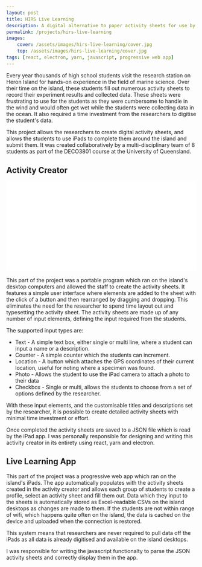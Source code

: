 ```yaml
---
layout: post
title: HIRS Live Learning
description: A digital alternative to paper activity sheets for use by school groups visiting UQ's Heron Island Research Station.
permalink: /projects/hirs-live-learning
images:
    cover: /assets/images/hirs-live-learning/cover.jpg
    top: /assets/images/hirs-live-learning/cover.jpg
tags: [react, electron, yarn, javascript, progressive web app]
---
```


Every year thousands of high school students visit the research station on Heron Island for hands-on experience in the field of marine science. Over their time on the island, these students fill out numerous activity sheets to record their experiment results and collected data. These sheets were frustrating to use for the students as they were cumbersome to handle in the wind and would often get wet while the students were collecting data in the ocean. It also required a time investment from the researchers to digitise the student's data.

This project allows the researchers to create digital activity sheets, and allows the students to use iPads to complete them around the island and submit them. It was created collaboratively by a multi-disciplinary team of 8 students as part of the DECO3801 course at the University of Queensland. 

## Activity Creator

<div class="clickable-image"><a href="/assets/images/hirs-live-learning/activity-creator.png">
    <img src="/assets/images/blank.png" alt="HIRS Live Learning App - Activity Creator" data-echo="/assets/images/hirs-live-learning/activity-creator.png" />
</a></div>

This part of the project was a portable program which ran on the island's desktop computers and allowed the staff to create the activity sheets. It features a simple user interface where elements are added to the sheet with the click of a button and then rearranged by dragging and dropping. This eliminates the need for the researcher to spend time layout out and typesetting the activity sheet. The activity sheets are made up of any number of input elements, defining the input required from the students.

The supported input types are:
- Text - A simple text box, either single or multi line, where a student can input a name or a description.
- Counter - A simple counter which the students can increment.
- Location - A button which attaches the GPS coordinates of their current location, useful for noting where a specimen was found. 
- Photo - Allows the student to use the iPad camera to attach a photo to their data
- Checkbox - Single or multi, allows the students to choose from a set of options defined by the researcher.

With these input elements, and the customisable titles and descriptions set by the researcher, it is possible to create detailed activity sheets with minimal time investment or effort.

Once completed the activity sheets are saved to a JSON file which is read by the iPad app. I was personally responsible for designing and writing this activity creator in its entirety using react, yarn and electron.

## Live Learning App

This part of the project was a progressive web app which ran on the island's iPads. The app automatically populates with the activity sheets created in the activity creator and allows each group of students to create a profile, select an activity sheet and fill them out. Data which they input to the sheets is automatically stored as Excel-readable CSVs on the island desktops as changes are made to them. If the students are not within range of wifi, which happens quite often on the island, the data is cached on the device and uploaded when the connection is restored.

This system means that researchers are never required to pull data off the iPads as all data is already digitised and available on the island desktops.

I was responsible for writing the javascript functionalty to parse the JSON activity sheets and correctly display them in the app.